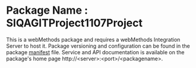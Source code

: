 # Package Name : SIQAGITProject1107Project
This is a webMethods package and requires a webMethods Integration Server to host it. Package versioning and configuration can be found in the package [manifest](./SIQAGITProject1107Project/manifest.v3) file. Service and API documentation is available on the package's home page http://&lt;server&gt;:&lt;port&gt;/&lt;packagename>.